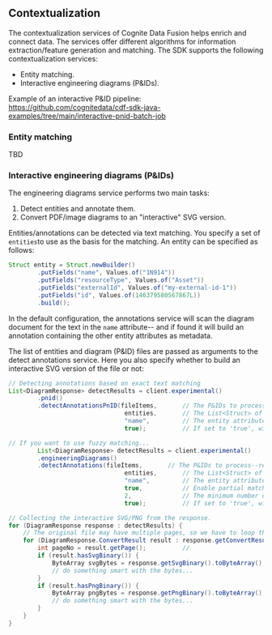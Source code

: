 ## Contextualization

The contextualization services of Cognite Data Fusion helps enrich and connect data. The services offer
different algorithms for information extraction/feature generation and matching. The SDK supports 
the following contextualization services:
- Entity matching.
- Interactive engineering diagrams (P&IDs).

Example of an interactive P&ID pipeline: https://github.com/cognitedata/cdf-sdk-java-examples/tree/main/interactive-pnid-batch-job

### Entity matching

TBD

### Interactive engineering diagrams (P&IDs)
The engineering diagrams service performs two main tasks:
1. Detect entities and annotate them.
2. Convert PDF/image diagrams to an "interactive" SVG version.

Entities/annotations can be detected via text matching. You specify a set of `entities`to use as the basis for the matching. 
An entity can be specified as follows:
```java
Struct entity = Struct.newBuilder()
        .putFields("name", Values.of("1N914"))
        .putFields("resourceType", Values.of("Asset"))
        .putFields("externalId", Values.of("my-external-id-1"))
        .putFields("id", Values.of(146379580567867L))
        .build();
```
In the default configuration, the annotations service will scan the diagram document for the text in the `name` attribute--
and if found it will build an annotation containing the other entity attributes as metadata.

The list of entities and diagram (P&ID) files are passed as arguments to the detect annotations service. Here you also specify
whether to build an interactive SVG version of the file or not:
```java
// Detecting annotations based on exact text matching
List<DiagramResponse> detectResults = client.experimental()
        .pnid()
        .detectAnnotationsPnID(fileItems,       // The P&IDs to process--represented as a List<Item>
                                entities,       // The List<Struct> of entities to try and match 
                                "name",         // The entity attribute to use as search text
                                true);          // If set to 'true', will generate an interactive SVG

// If you want to use fuzzy matching...
        List<DiagramResponse> detectResults = client.experimental()
        .engineeringDiagrams()
        .detectAnnotations(fileItems,       // The P&IDs to process--represented as a List<Item>
                                entities,       // The List<Struct> of entities to try and match 
                                "name",         // The entity attribute to use as search text
                                true,           // Enable partial matching
                                2,              // The minimum number of tokens (consecutive letters/numbers) required for a match.
                                true);          // If set to 'true', will generate an interactive SVG

// Collecting the interactive SVG/PNG from the response. 
for (DiagramResponse response : detectResults) {
    // The original file may have multiple pages, so we have to loop through the results.
    for (DiagramResponse.ConvertResult result : response.getConvertResultsList()) {
        int pageNo = result.getPage();          // 
        if (result.hasSvgBinary()) {
            ByteArray svgBytes = response.getSvgBinary().toByteArray();
            // do something smart with the bytes...
        }
        if (result.hasPngBinary()) {
            ByteArray pngBytes = response.getPngBinary().toByteArray();
            // do something smart with the bytes...
        }
    }
}
```